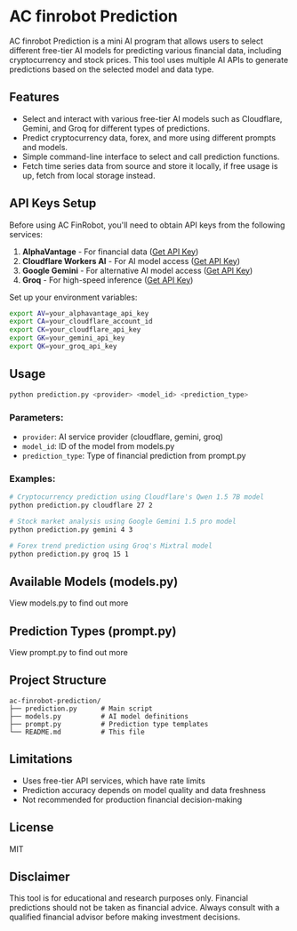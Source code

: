 # AC finrobot Prediction

AC finrobot Prediction is a mini AI program that allows users to select different free-tier AI models for predicting various financial data, including cryptocurrency and stock prices. This tool uses multiple AI APIs to generate predictions based on the selected model and data type.

## Features

- Select and interact with various free-tier AI models such as Cloudflare, Gemini, and Groq for different types of predictions.
- Predict cryptocurrency data, forex, and more using different prompts and models.
- Simple command-line interface to select and call prediction functions.
- Fetch time series data from source and store it locally, if free usage is up, fetch from local storage instead.

## API Keys Setup

Before using AC FinRobot, you'll need to obtain API keys from the following services:

1. **AlphaVantage** - For financial data ([Get API Key](https://www.alphavantage.co/support/#api-key))
2. **Cloudflare Workers AI** - For AI model access ([Get API Key](https://developers.cloudflare.com/workers-ai/get-started/))
3. **Google Gemini** - For alternative AI model access ([Get API Key](https://ai.google.dev/docs/gemini-api/setup))
4. **Groq** - For high-speed inference ([Get API Key](https://console.groq.com/keys))

Set up your environment variables:

```bash
export AV=your_alphavantage_api_key
export CA=your_cloudflare_account_id
export CK=your_cloudflare_api_key
export GK=your_gemini_api_key
export QK=your_groq_api_key
```

## Usage

```bash
python prediction.py <provider> <model_id> <prediction_type>
```

### Parameters:

- `provider`: AI service provider (cloudflare, gemini, groq)
- `model_id`: ID of the model from models.py
- `prediction_type`: Type of financial prediction from prompt.py

### Examples:

```bash
# Cryptocurrency prediction using Cloudflare's Qwen 1.5 7B model
python prediction.py cloudflare 27 2

# Stock market analysis using Google Gemini 1.5 pro model
python prediction.py gemini 4 3

# Forex trend prediction using Groq's Mixtral model
python prediction.py groq 15 1
```

## Available Models (models.py)
View models.py to find out more

## Prediction Types (prompt.py)
View prompt.py to find out more

## Project Structure

```
ac-finrobot-prediction/
├── prediction.py      # Main script
├── models.py          # AI model definitions
├── prompt.py          # Prediction type templates
└── README.md          # This file
```

## Limitations

- Uses free-tier API services, which have rate limits
- Prediction accuracy depends on model quality and data freshness
- Not recommended for production financial decision-making

## License

MIT

## Disclaimer

This tool is for educational and research purposes only. Financial predictions should not be taken as financial advice. Always consult with a qualified financial advisor before making investment decisions.